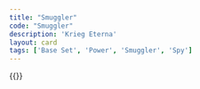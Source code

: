 ```yaml
---
title: "Smuggler"
code: "Smuggler"
description: 'Krieg Eterna'
layout: card
tags: ['Base Set', 'Power', 'Smuggler', 'Spy']
---
```

{{<card-detail-page title="Smuggler" artwork="The moneylender (The antique dealer) by Domenico Induno  (1853)" />}}